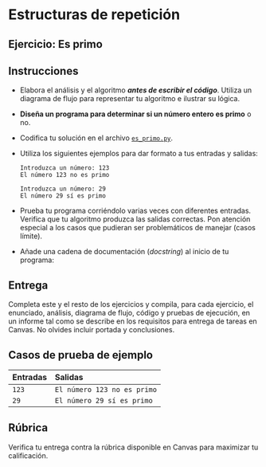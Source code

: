 # Estructuras de repetición
## Ejercicio: Es primo


## Instrucciones
- Elabora el análisis y el algoritmo ***antes de escribir el código***. Utiliza un diagrama de flujo para representar tu algoritmo e ilustrar su lógica.

- **Diseña un programa para determinar si un número entero es primo** o no.

- Codifica tu solución en el archivo [`es_primo.py`](/es_primo.py).
   
- Utiliza los siguientes ejemplos para dar formato a tus entradas y salidas:
  ```
  Introduzca un número: 123
  El número 123 no es primo
  
  Introduzca un número: 29
  El número 29 sí es primo
  ```
  
- Prueba tu programa corriéndolo varias veces con diferentes entradas. Verifica que tu algoritmo produzca las salidas correctas. Pon atención especial a los casos que pudieran ser problemáticos de manejar (casos límite).

- Añade una cadena de documentación (*docstring*) al inicio de tu programa:
  
## Entrega
Completa este y el resto de los ejercicios y compila, para cada ejercicio, el enunciado, análisis, diagrama de flujo, código y pruebas de ejecución, en un informe tal como se describe en los requisitos para entrega de tareas en Canvas. No olvides incluir portada y conclusiones.

## Casos de prueba de ejemplo
| Entradas | Salidas |
|:---------|:--------|
| `123` | `El número 123 no es primo` |
| `29` | `El número 29 sí es primo` |

## Rúbrica
Verifica tu entrega contra la rúbrica disponible en Canvas para maximizar tu calificación.